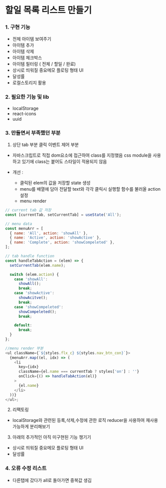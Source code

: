 # 할일 목록 리스트 만들기

### 1. 구현 기능

- 전체 아이템 보여주기
- 아이템 추가
- 아이템 삭제
- 아이템 체크박스
- 아이템 필터링 ( 전체 / 할일 / 완료)
- 상시로 띄워질 중요메모 플로팅 형태 UI
- 달성률
- 로컬스토리지 활용

### 2. 필요한 기능 및 lib

- localStorage
- react-icons
- uuid

### 3. 만들면서 부족했던 부분

1. 상단 tab 부분 클릭 이벤트 제어 부분

- 자바스크립트로 직접 dom요소에 접근하여 class를 지정했음 css module을 사용하고 있기에 class는 붙어도 스타일이 적용되지 않음

- 개선 :
  - 클릭된 elem의 값을 저장할 state 생성
  - menu를 배열에 담아 전달할 text와
    각각 클릭시 실행할 함수를 불러올 action 설정
  - menu render

```javascript
// current tab 값 저장
const [currentTab, setCurrentTab] = useState('All');

// menu data
const menuArr = [
  { name: 'All', action: 'showAll' },
  { name: 'Active', action: 'showActive' },
  { name: 'Complete', action: 'showCompeleted' },
];

// tab handle function
const handleTabAction = (elem) => {
  setCurrentTab(elem.name);

  switch (elem.action) {
    case 'showAll':
      showAll();
      break;
    case 'showActive':
      showAcitve();
      break;
    case 'showCompeleted':
      showCompeleted();
      break;

    default:
      break;
  }
};

//menu render 부분
<ul className={`${styles.flx_c} ${styles.nav_btn_con}`}>
  {menuArr.map((el, idx) => (
    <li
      key={idx}
      className={el.name === currentTab ? styles['on'] : ''}
      onClick={() => handleTabAction(el)}
    >
      {el.name}
    </li>
  ))}
</ul>;
```

2. 리팩토링

- localStorage와 관련된 등록,삭제,수정에 관한 로직 reducer을 사용하여 재사용 가능하게 분리해보기

3. 아래의 추가적인 아직 미구현된 기능 챙기기
- 상시로 띄워질 중요메모 플로팅 형태 UI
- 달성률



### 4. 오류 수정 리스트
 - 다른탭에 갔다가 all로 돌아가면 중복값 생김